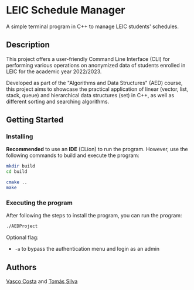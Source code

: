 # LEIC Schedule Manager

A simple terminal program in C++ to manage LEIC students' schedules.

## Description

This project offers a user-friendly Command Line Interface (CLI) for performing various operations on anonymized data of students enrolled in LEIC for the academic year 2022/2023.

Developed as part of the "Algorithms and Data Structures" (AED) course, this project aims to showcase the practical application of linear (vector, list, stack, queue) and hierarchical data structures (set) in C++, as well as different sorting and searching algorithms.

## Getting Started

### Installing

**Recommended** to use an **IDE** (CLion) to run the program. However, use the following commands to build and execute the program:

```bash
mkdir build
cd build

cmake ..
make
```


### Executing the program

After following the steps to install the program, you can run the program:
```bash
./AEDProject
```

Optional flag:
- `-a` to bypass the authentication menu and login as an admin

## Authors

[Vasco Costa](https://github.com/vcosta03) and [Tomás Silva](https://github.com/T0masilva)